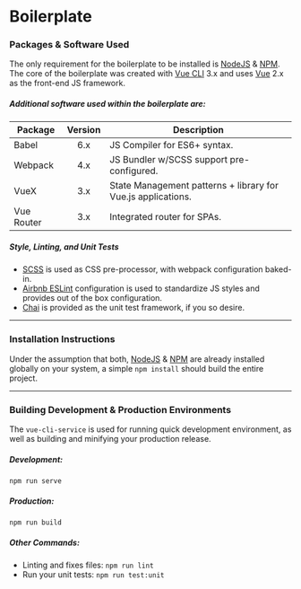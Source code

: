 # Boilerplate

### Packages & Software Used


The only requirement for the boilerplate to be installed is [NodeJS] & [NPM]. The core of the 
boilerplate was created with [Vue CLI] 3.x and uses [Vue] 2.x as the front-end JS framework.


##### Additional software used within the boilerplate are:

| Package       | Version       | Description |
| ------------- |:-------------:| -----|
| Babel         | 6.x   | JS Compiler for ES6+ syntax. |
| Webpack       | 4.x   | JS Bundler w/SCSS support pre-configured. |
| VueX          | 3.x   | State Management patterns + library for Vue.js applications. |
| Vue Router    | 3.x   | Integrated router for SPAs. |


##### Style, Linting, and Unit Tests
- [SCSS] is used as CSS pre-processor, with webpack configuration baked-in.
- [Airbnb ESLint] configuration is used to standardize JS styles and provides out of the box configuration.
- [Chai] is provided as the unit test framework, if you so desire.



-------------------------------------------------------------------------------


### Installation Instructions

Under the assumption that both, [NodeJS] & [NPM] are already installed globally on your system, a simple
 ``` npm install ``` should build the entire project. 
 


-------------------------------------------------------------------------------

 

### Building Development & Production Environments

The `vue-cli-service` is used for running quick development environment, as well as building and minifying 
your production release.


##### Development:
```
npm run serve
```

##### Production:
```
npm run build
```

##### Other Commands:

- Linting and fixes files: ```npm run lint```
- Run your unit tests: ```npm run test:unit```








[Airbnb ESLint]: https://github.com/airbnb/javascript
[Babel]: https://babeljs.io/
[Chai]: http://www.chaijs.com/
[NodeJS]: https://nodejs.org/en/
[NPM]: https://www.npmjs.com/
[SCSS]: https://sass-lang.com/
[Vue]: https://vuejs.org/
[Vue CLI]: https://cli.vuejs.org/guide/installation.html
[Vue Router]: https://router.vuejs.org/
[Vuex]: https://vuex.vuejs.org/
[Webpack]: https://webpack.js.org/

